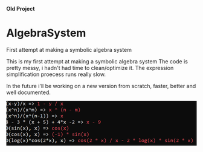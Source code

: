 **Old Project**

# AlgebraSystem
First attempt at making a symbolic algebra system

This is my first attempt at making a symbolic algebra system
The code is pretty messy, i hadn't had time to clean/optimize it.
The expression simplification proecess runs really slow.

In the future i'll be working on a new version from scratch, faster, better and well documented.

![Screenshot](algsys.png)
